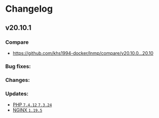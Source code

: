 # Changelog

## v20.10.1

### Compare

* https://github.com/khs1994-docker/lnmp/compare/v20.10.0...20.10

### Bug fixes:

### Changes:

### Updates:

* [PHP `7.4.12` `7.3.24`](https://www.php.net/ChangeLog-7.php#7.4.12)
* [NGINX `1.19.5`](https://nginx.org/en/CHANGES)
